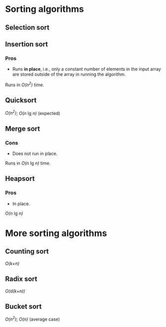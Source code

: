 # Sorting algorithms

## Selection sort

## Insertion sort
### Pros
* Runs __in place__, i.e., only a constant number of elements in the input array are stored outside of the array in running the algorithm.

Runs in _O(n<sup>2</sup>)_ time.

## Quicksort
_O(n<sup>2</sup>)_; _O(n_ lg _n)_ (expected)

## Merge sort
### Cons
* Does not run in place.

Runs in _O(n_ lg _n)_ time.

## Heapsort
### Pros
* In place.

_O(n_ lg _n)_

# More sorting algorithms
## Counting sort
_O(k+n)_

## Radix sort
_O(d(k+n))_

## Bucket sort
_O(n<sup>2</sup>)_; _O(n)_ (average case)
